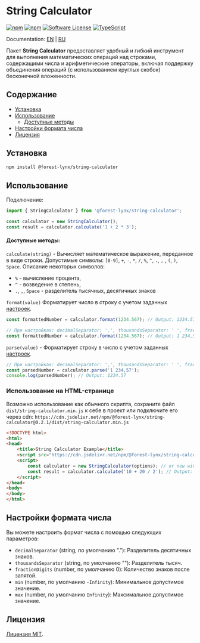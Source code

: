 # String Calculator
[![npm](https://img.shields.io/npm/v/@forest-lynx/string-calculator)](https://www.npmjs.com/package/@forest-lynx/string-calculator)
[![npm](https://img.shields.io/npm/dm/@forest-lynx/string-calculator)](https://www.npmjs.com/package/@forest-lynx/string-calculator)
[![Software License](https://img.shields.io/badge/license-MIT-brightgreen.svg)](LICENSE)
[![TypeScript](https://img.shields.io/badge/TypeScript-5.7+-blue.svg)](TypeScript)

Documentation: [EN](./doc/README-EN.md) | [RU](README.md)

Пакет **String Calculator** предоставляет удобный и гибкий инструмент для выполнения математических операций над строками, содержащими числа и арифметические операторы, включая поддержку объединения операций (с использованием круглых скобок) бесконечной вложенности.

## Содержание
* [Установка](#установка)
* [Использование](#использование)
    * [Доступные методы](#доступные-методы)
* [Настройки формата числа](#настройки-формата-числа)
* [Лицензия](#лицензия)

## Установка

```bash
npm install @forest-lynx/string-calculator
```
## Использование

Подключение:
```javascript
import { StringCalculator } from '@forest-lynx/string-calculator';

const calculator = new StringCalculator();
const result = calculator.calculate('1 + 2 * 3');
```
#### Доступные методы:
`calculate(string)` - Вычисляет математическое выражение, переданное в виде строки.
Допустимые символы: `[0-9]`, `+`, `-`, `*`, `/`, `%`, `^`, `.`, `,` , `(`, `)`, `Space`.
Описание некоторых символов:
- `%` - вычисление процента,
- `^` - возведение в степень,
- `.`, `,`, `Space` - разделитель тысячных, десятичных знаков

`format(value)` Форматирует число в строку с учетом заданных [настроек](#настройки-формата-числа).

```javascript
const formattedNumber = calculator.format(1234.567); // Output: 1234.57 

// При настройках: decimalSeparator: ',', thousandsSeparator: ' ', fractionDigits: 2
const formattedNumber = calculator.format(1234.567); // Output: 1 234,57 
```
`parse(value)` - Форматирует строку в число с учетом заданных [настроек](#настройки-формата-числа).

```javascript
// При настройках: decimalSeparator: ',', thousandsSeparator: ' ', fractionDigits: 2
const parsedNumber = calculator.parse('1 234,57');
console.log(parsedNumber); // Output: 1234.57
```

### Использование на HTML-странице
Возможно использование как обычного скрипта, сохраните файл `dist/string-calculator.min.js` к себе в проект или подключите его через cdn: `https://cdn.jsdelivr.net/npm/@forest-lynx/string-calculator@0.2.1/dist/string-calculator.min.js`
```html
<!DOCTYPE html>
<html>
<head>
    <title>String Calculator Example</title>
    <script src="https://cdn.jsdelivr.net/npm/@forest-lynx/string-calculator@0.2.1/dist/string-calculator.min.js"></script> 
    <script>
        const calculator = new StringCalculator(options); // or new window.StringCalculator(options);
        const result = calculator.calculate('10 + 20 / 2'); // Output: Result: 20
    </script>
</head>
<body>
</body>
</html>
```

## Настройки формата числа

Вы можете настроить формат числа с помощью следующих параметров:
- `decimalSeparator` (string, по умолчанию "."): Разделитель десятичных знаков.
- `thousandsSeparator` (string, по умолчанию ""): Разделитель тысяч.
- `fractionDigits` (number, по умолчанию 0): Количество знаков после запятой.
- `min` (number, по умолчанию `-Infinity`): Минимальное допустимое значение.
- `max` (number, по умолчанию `Infinity`): Максимальное допустимое значение.


## Лицензия
[Лицензия MIT](./LICENSE).
